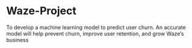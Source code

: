 # Waze-Project
To develop a machine learning model to predict user churn. An accurate model will help prevent churn, improve user retention, and grow Waze’s business
